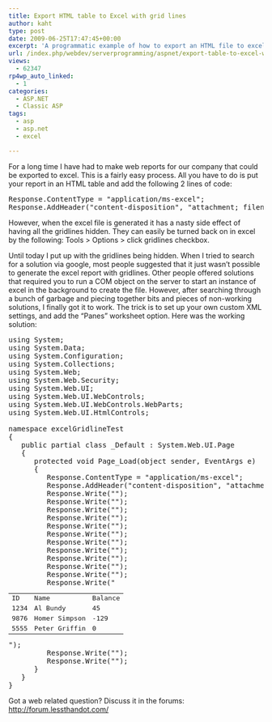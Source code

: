 ```yaml
---
title: Export HTML table to Excel with grid lines
author: kaht
type: post
date: 2009-06-25T17:47:45+00:00
excerpt: 'A programmatic example of how to export an HTML file to excel while keeping grid lines visible.  This solution does not require the use of a COM object.'
url: /index.php/webdev/serverprogramming/aspnet/export-table-to-excel-with-grid-lines/
views:
  - 62347
rp4wp_auto_linked:
  - 1
categories:
  - ASP.NET
  - Classic ASP
tags:
  - asp
  - asp.net
  - excel

---
```

For a long time I have had to make web reports for our company that could be exported to excel. This is a fairly easy process. All you have to do is put your report in an HTML table and add the following 2 lines of code:

<pre>Response.ContentType = "application/ms-excel";
Response.AddHeader("content-disposition", "attachment; filename=test.xls");</pre>

However, when the excel file is generated it has a nasty side effect of having all the gridlines hidden. They can easily be turned back on in excel by the following: Tools > Options > click gridlines checkbox.

Until today I put up with the gridlines being hidden. When I tried to search for a solution via google, most people suggested that it just wasn&#8217;t possible to generate the excel report with gridlines. Other people offered solutions that required you to run a COM object on the server to start an instance of excel in the background to create the file. However, after searching through a bunch of garbage and piecing together bits and pieces of non-working solutions, I finally got it to work. The trick is to set up your own custom XML settings, and add the &#8220;Panes&#8221; worksheet option. Here was the working solution:

<pre>using System;
using System.Data;
using System.Configuration;
using System.Collections;
using System.Web;
using System.Web.Security;
using System.Web.UI;
using System.Web.UI.WebControls;
using System.Web.UI.WebControls.WebParts;
using System.Web.UI.HtmlControls;
 
namespace excelGridlineTest
{
   public partial class _Default : System.Web.UI.Page
   {
      protected void Page_Load(object sender, EventArgs e)
      {
         Response.ContentType = "application/ms-excel";
         Response.AddHeader("content-disposition", "attachment; filename=test.xls");
         Response.Write("<html xmlns:x="urn:schemas-microsoft-com:office:excel">");
         Response.Write("<head>");
         Response.Write("<meta http-equiv="Content-Type" content="text/html;charset=windows-1252">");
         Response.Write("<!--[if gte mso 9]>");
         Response.Write("<xml>");
         Response.Write("<x:ExcelWorkbook>");
         Response.Write("<x:ExcelWorksheets>");
         Response.Write("<x:ExcelWorksheet>");
         //this line names the worksheet
         Response.Write("<x:Name>gridlineTest</x:Name>");
         Response.Write("<x:WorksheetOptions>");
         //these 2 lines are what works the magic
         Response.Write("<x:Panes>");
         Response.Write("</x:Panes>");
         Response.Write("</x:WorksheetOptions>");
         Response.Write("</x:ExcelWorksheet>");
         Response.Write("</x:ExcelWorksheets>");
         Response.Write("</x:ExcelWorkbook>");
         Response.Write("</xml>");
         Response.Write("<![endif]-->");
         Response.Write("</head>");
         Response.Write("<body>");
         Response.Write("<table>");
         Response.Write("<tr><td>ID</td><td>Name</td><td>Balance</td></tr>");
         Response.Write("<tr><td>1234</td><td>Al Bundy</td><td>45</td></tr>");
         Response.Write("<tr><td>9876</td><td>Homer Simpson</td><td>-129</td></tr>");
         Response.Write("<tr><td>5555</td><td>Peter Griffin</td><td>0</td></tr>");
         Response.Write("</table>");
         Response.Write("</body>");
         Response.Write("</html>");
      }
   }
}</pre>

Got a web related question? Discuss it in the forums: http://forum.lessthandot.com/